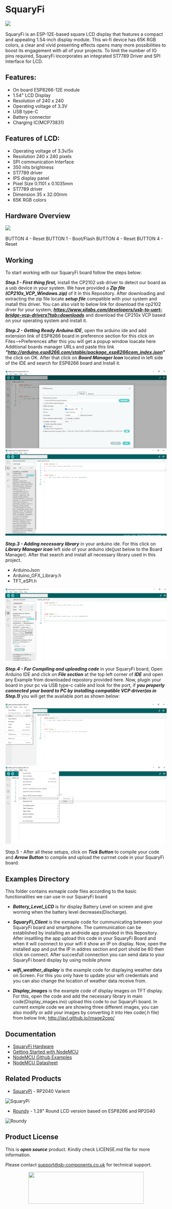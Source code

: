 # SquaryFi

<img src ="https://cdn.shopify.com/s/files/1/1217/2104/products/2_12d19ffa-bcda-47bf-8ea9-bb76fc40aee3.png?v=1670307456&width=400" />

SquaryFi is an ESP-12E-based square LCD display that features a compact and appealing 1.54-inch display module. This wi-fi device has 65K RGB colors, a clear and vivid presenting effects opens many more possibilities to boost its engagement with all of your projects. To limit the number of IO pins required, SquaryFi incorporates an integrated ST7789 Driver and SPI Interface for LCD.

## Features:

* On board ESP8266-12E module
* 1.54" LCD Display
* Resolution of 240 x 240
* Operating voltage of 3.3V
* USB type-C
* Battery connector
* Charging IC(MCP73831)

## Features of LCD:

* Operating voltage of 3.3v/5v
* Resolution 240 x 240 pixels
* SPI communication Interface
* 350 nits brightness
* ST7789 driver
* IPS display panel
* Pixel Size 0.1101 x 0.1035mm
* ST7789 driver
* Dimension 35 x 32.00mm
* 65K RGB colors

## Hardware Overview

<img src ="https://github.com/sbcshop/SquaryFi-Software/blob/main/images/Squary%20Fi.png" />

BUTTON 4 - Reset
BUTTON 1 - Boot/Flash
BUTTON 4 - Reset
BUTTON 4 - Reset

## Working

To start working with our SquaryFi board follow the steps below:

***Step.1 - First thing first,*** install the CP2102 usb driver to detect our board as a usb device in your system. We have provided a ***Zip file (CP210x_VCP_Windows.zip)*** of it in this Repository. After downloading and extracting the zip file locate ***setup file*** compatible with your system and inatall this driver. You can also visit to below link for download the cp2102 drver for your system; ***https://www.silabs.com/developers/usb-to-uart-bridge-vcp-drivers?tab=downloads*** and download the CP210x VCP based on your operating system and install it.

***Step.2 - Getting Ready Arduino IDE***, open the arduino ide and add extension link of ESP8266 board in preference section for this click on Files-->Preferences after this you will get a popup window loacate here Additional boards manager URLs and paste this link ***"http://arduino.esp8266.com/stable/package_esp8266com_index.json"*** the click on OK. After that click on ***Board Manager Icon*** located in left side of the IDE and search for ESP8266 board and Install it.

<img src ="https://github.com/sbcshop/SquaryFi-Software/blob/main/images/Scr1.png" />

<img src ="https://github.com/sbcshop/SquaryFi-Software/blob/main/images/Scr2.png" />

***Step.3 - Adding necessary library*** in your arduino ide. For this click on ***Library Manager icon*** left side of your arduino ide(just below to the Board Manager). After that search and install all necessary library used in this project.


* ArduinoJson 
* Arduino_GFX_Library.h
* TFT_eSPI.h

<img src ="https://github.com/sbcshop/SquaryFi-Software/blob/main/images/Scr3.png" />

***Step.4 - For Compiling and uploading code*** in your SquaryFi board, Open Arduino IDE and click on ***File section*** at the top left corner of ***IDE*** and open any Example from downloaded repostory  provided here. Now, plugin your board in your pc via USB type-c cable and look for the port, if ***you properly connected your board to PC by installing compatible VCP driver(as in Step.1)*** you will get the available port as shown below:

<img src ="https://github.com/sbcshop/SquaryFi-Software/blob/main/images/Scr5.png" />

<img src ="https://github.com/sbcshop/SquaryFi-Software/blob/main/images/Scr4.png" />


Step.5 - After all these setups, click on ***Tick Button*** to compile your code and ***Arrow Button*** to compile and upload the currnet code in your SquaryFi board. 

## Examples Directory

This folder contains exmaple code files according to the basic functionalities we can use in our SquaryFi board


* ***Battery_Level_LCD*** is for display Battery Level on screen and give worning when the battery level decreases(Discharge).

* ***SquaryFi_Client*** is the exmaple code for cummunicating between your SquaryFi board and smartphone. The cummunication can be established by installing an    androide app provided in this Repository. After insatlling the app upload this code in your SquaryFi Board and when it will coonnect to your wifi it show an IP on display. Now, open the installed app and put the IP in addres section and port shold be 80 then click on connect. After succesfull connection you can send data to your SquaryFi board display by using mobile phone

* ***wifi_weather_display*** is the example code for displaying weather data on Screen. For this you only have to update your wifi credentials and you can also change the location of weather data receive from.

* ***Display_images*** is the example code of display images on TFT display. For this, open the code and add the necessary library in main code(Display_images.ino) upload this code to our SquaryFi board. In current exmple code we are showing three different images, you can also modify or add your images by converting it into Hex code(.h file) from below link;
http://javl.github.io/image2cpp/


## Documentation

* [SquaryFi Hardware](https://github.com/sbcshop/SquaryFi-Hardware)
* [Getting Started with NodeMCU](http://www.nodemcu.com/index_en.html)
* [NodeMCU Github Examples](https://github.com/orgs/nodemcu/repositories)
* [NodeMCU Datasheet](https://www.espressif.com/sites/default/files/documentation/0a-esp8266ex_datasheet_en.pdf)

## Related Products

* [SquaryPi](https://shop.sb-components.co.uk/products/squary?variant=40443840921683) -  RP2040 Varient

 ![SquaryPi](https://cdn.shopify.com/s/files/1/1217/2104/products/1_5874b3b5-2a2f-453e-bf54-abbf2a26acb9.png?v=1670307456&width=300)
 
 * [Roundy](https://shop.sb-components.co.uk/products/roundy?variant=39785171681363) - 1.28" Round LCD version based on ESP8266 and RP2040
 
 ![Roundy](https://cdn.shopify.com/s/files/1/1217/2104/products/roundypi.png?v=1650457581&width=300)

## Product License

This is ***open source*** product. Kindly check LICENSE.md file for more information.

Please contact support@sb-components.co.uk for technical support.
<p align="center">
  <img width="360" height="100" src="https://cdn.shopify.com/s/files/1/1217/2104/files/Logo_sb_component_3.png?v=1666086771&width=300">
</p>


